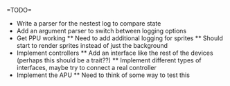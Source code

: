 =TODO=

* Write a parser for the nestest log to compare state
* Add an argument parser to switch between logging options
* Get PPU working
** Need to add additional logging for sprites
** Should start to render sprites instead of just the background
* Implement controllers
** Add an interface like the rest of the devices (perhaps this should be a trait??)
** Implement different types of interfaces, maybe try to connect a real controller
* Implement the APU
** Need to think of some way to test this
